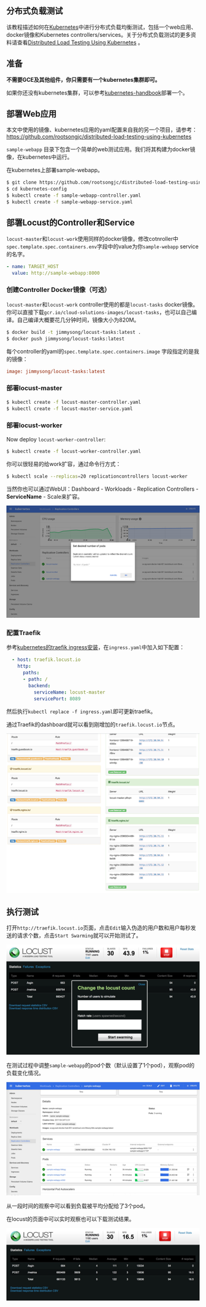 ## 分布式负载测试

该教程描述如何在[Kubernetes](http://kubernetes.io)中进行分布式负载均衡测试，包括一个web应用、docker镜像和Kubernetes controllers/services。关于分布式负载测试的更多资料请查看[Distributed Load Testing Using Kubernetes](http://cloud.google.com/solutions/distributed-load-testing-using-kubernetes) 。

## 准备

**不需要GCE及其他组件，你只需要有一个kubernetes集群即可。**

如果你还没有kubernetes集群，可以参考[kubernetes-handbook](https://www.gitbook.com/book/rootsongjc/kubernetes-handbook)部署一个。

## 部署Web应用

本文中使用的镜像、kubernetes应用的yaml配置来自我的另一个项目，请参考：https://github.com/rootsongjc/distributed-load-testing-using-kubernetes

 `sample-webapp` 目录下包含一个简单的web测试应用。我们将其构建为docker镜像，在kubernetes中运行。

在kubernetes上部署sample-webapp。

```bash
$ git clone https://github.com/rootsongjc/distributed-load-testing-using-kubernetes.git
$ cd kubernetes-config
$ kubectl create -f sample-webapp-controller.yaml
$ kubectl create -f sample-webapp-service.yaml
```

## 部署Locust的Controller和Service

`locust-master`和`locust-work`使用同样的docker镜像，修改cotnroller中`spec.template.spec.containers.env`字段中的value为你`sample-webapp` service的名字。

```yaml
- name: TARGET_HOST
  value: http://sample-webapp:8000
```

### 创建Controller Docker镜像（可选）

`locust-master`和`locust-work` controller使用的都是`locust-tasks` docker镜像。你可以直接下载`gcr.io/cloud-solutions-images/locust-tasks`，也可以自己编译。自己编译大概要花几分钟时间，镜像大小为820M。

```bash
$ docker build -t jimmysong/locust-tasks:latest .
$ docker push jimmysong/locust-tasks:latest
```

每个controller的yaml的`spec.template.spec.containers.image` 字段指定的是我的镜像：

```ini
image: jimmysong/locust-tasks:latest
```
### 部署locust-master

```bash
$ kubectl create -f locust-master-controller.yaml
$ kubectl create -f locust-master-service.yaml
```

### 部署locust-worker

Now deploy `locust-worker-controller`:

```bash
$ kubectl create -f locust-worker-controller.yaml
```
你可以很轻易的给work扩容，通过命令行方式：

```bash
$ kubectl scale --replicas=20 replicationcontrollers locust-worker
```
当然你也可以通过WebUI：Dashboard - Workloads - Replication Controllers - **ServiceName** - Scale来扩容。

![使用dashboard来扩容](../images/dashbaord-scale.jpg)

### 配置Traefik

参考[kubernetes的traefik ingress安装](https://jimmysong.io/posts/traefik-ingress-installation/)，在`ingress.yaml`中加入如下配置：

```yaml
  - host: traefik.locust.io
    http:
      paths:
      - path: /
        backend:
          serviceName: locust-master
          servicePort: 8089
```

然后执行`kubectl replace -f ingress.yaml`即可更新traefik。

通过Traefik的dashboard就可以看到刚增加的`traefik.locust.io`节点。

![Traefik的UI](../images/traefik-dashboard-locust.jpg)

## 执行测试

打开`http://traefik.locust.io`页面，点击`Edit`输入伪造的用户数和用户每秒发送的请求个数，点击`Start Swarming`就可以开始测试了。

![Locust启动界面](../images/locust-start-swarming.jpg)

在测试过程中调整`sample-webapp`的pod个数（默认设置了1个pod），观察pod的负载变化情况。

![Dashboard查看页面](../images/sample-webapp-rc.jpg)

从一段时间的观察中可以看到负载被平均分配给了3个pod。

在locust的页面中可以实时观察也可以下载测试结果。

![Locust测试结果页面](../images/locust-dashboard.jpg)

